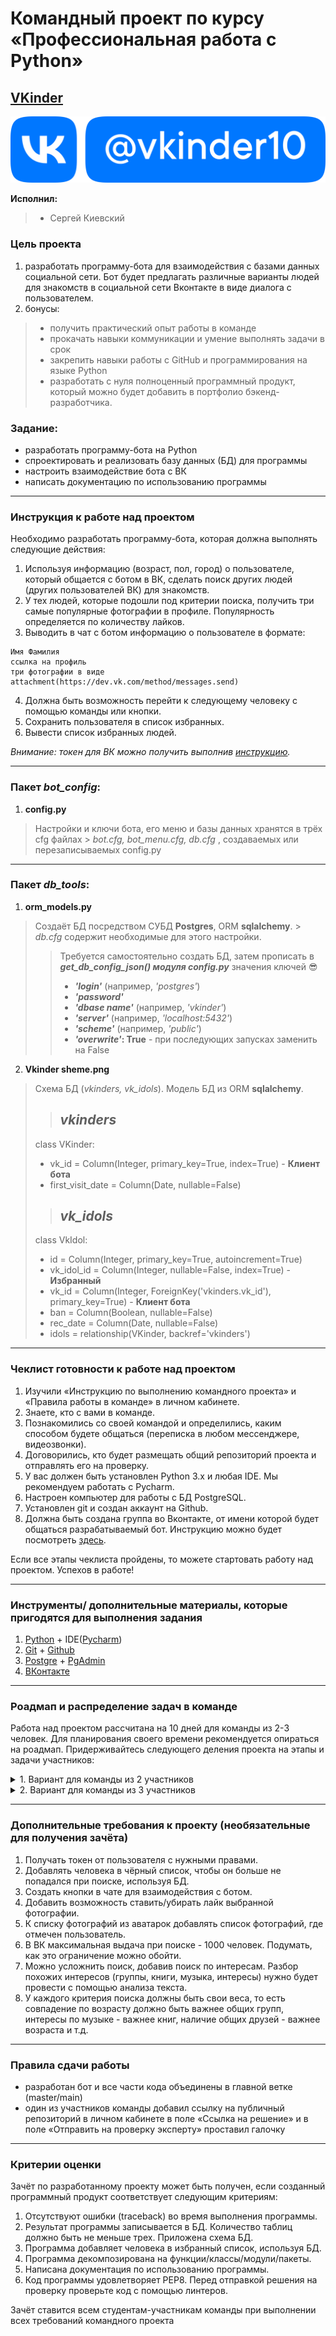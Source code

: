 # Командный проект по курсу «Профессиональная работа с Python»

## [VKinder](https://vk.com/vkinder10)

[![logo](sticker.png)](https://vk.com/vkinder10)

**Исполнил:** 

> * Сергей Киевский

### Цель проекта

1. разработать программу-бота для взаимодействия с базами данных социальной сети. Бот будет предлагать различные варианты людей для знакомств в социальной сети Вконтакте в виде диалога с пользователем.
1. бонусы:
> - получить практический опыт работы в команде
> - прокачать навыки коммуникации и умение выполнять задачи в срок
> - закрепить навыки работы с GitHub и программирования на языке Python
> - разработать с нуля полноценный программный продукт, который можно будет добавить в портфолио бэкенд-разработчика.

### Задание:
- разработать программу-бота на Python
- спроектировать и реализовать базу данных (БД) для программы
- настроить взаимодействие бота с ВК
- написать документацию по использованию программы

------

### Инструкция к работе над проектом

Необходимо разработать программу-бота, которая должна выполнять следующие действия:
1. Используя информацию (возраст, пол, город) о пользователе, который общается с ботом в ВК, сделать поиск других людей (других пользователей ВК) для знакомств.
2. У тех людей, которые подошли под критерии поиска, получить три самые популярные фотографии в профиле. Популярность определяется по количеству лайков.
3. Выводить в чат с ботом информацию о пользователе в формате:
```
Имя Фамилия
ссылка на профиль
три фотографии в виде attachment(https://dev.vk.com/method/messages.send)
```
4. Должна быть возможность перейти к следующему человеку с помощью команды или кнопки.
5. Сохранить пользователя в список избранных.
6. Вывести список избранных людей.

*Внимание: токен для ВК можно получить выполнив [инструкцию](https://docs.google.com/document/d/1_xt16CMeaEir-tWLbUFyleZl6woEdJt-7eyva1coT3w/edit?usp=sharing).*

------

### Пакет *bot_config*:
1. **config.py**
> Настройки и ключи бота, его меню и базы данных хранятся в трёх cfg файлах >
> *bot.cfg, bot_menu.cfg, db.cfg* , создаваемых или  перезаписываемых config.py

------

### Пакет *db_tools*:
1. **orm_models.py**
> Создаёт БД посредством СУБД **Postgres**, ORM **sqlalchemy**. >
> *db.cfg* содержит необходимые для этого настройки.
>> Требуется самостоятельно создать БД, затем прописать в _**get_db_config_json() модуля config.py**_ значения ключей 😎 
>> - _**'login'**_       (например, _'postgres'_)
>> - _**'password'**_
>> - _**'dbase name'**_   (например, _'vkinder'_)
>> - _**'server'**_       (например, _'localhost:5432'_)
>> - _**'scheme'**_       (например, _'public'_)
>> - _**'overwrite'**_**: True** - при последующих запусках заменить на False
2. **Vkinder sheme.png**
> Схема БД (*vkinders, vk_idols*). Модель БД из ORM **sqlalchemy**.
>> *vkinders*
>> -
> class VKinder:
> - vk_id = Column(Integer, primary_key=True, index=True)   - **Клиент бота**
> - first_visit_date = Column(Date, nullable=False)
>
>> *vk_idols*
>> -
> class VkIdol:
> - id = Column(Integer, primary_key=True, autoincrement=True)
> - vk_idol_id = Column(Integer, nullable=False, index=True)   - **Избранный**
> - vk_id = Column(Integer, ForeignKey('vkinders.vk_id'), primary_key=True)   - **Клиент бота**
> - ban = Column(Boolean, nullable=False)
> - rec_date = Column(Date, nullable=False)
> - idols = relationship(VKinder, backref='vkinders')
> 

------

### Чеклист готовности к работе над проектом

1. Изучили «Инструкцию по выполнению командного проекта» и «Правила работы в команде» в личном кабинете.
1. Знаете, кто с вами в команде.
1. Познакомились со своей командой и определились, каким способом будете общаться (переписка в любом мессенджере, видеозвонки).
1. Договорились, кто будет размещать общий репозиторий проекта и отправлять его на проверку.
1. У вас должен быть установлен Python 3.x и любая IDE. Мы рекомендуем работать с Pycharm.
1. Настроен компьютер для работы с БД PostgreSQL.
1. Установлен git и создан аккаунт на Github.
1. Должна быть создана группа во Вконтакте, от имени которой будет общаться разрабатываемый бот. Инструкцию можно будет посмотреть [здесь](group_settings.md).

Если все этапы чеклиста пройдены, то можете стартовать работу над проектом. Успехов в работе!

------

### Инструменты/ дополнительные материалы, которые пригодятся для выполнения задания

1. [Python](https://www.python.org/) + IDE([Pycharm](https://www.jetbrains.com/ru-ru/pycharm/download))
2. [Git](https://git-scm.com/) + [Github](https://github.com/)
3. [Postgre](https://www.postgresql.org/) + [PgAdmin](https://www.pgadmin.org/)
4. [ВКонтакте](https://vk.com/)

------

### Роадмап и распределение задач в команде

Работа над проектом рассчитана на 10 дней для команды из 2-3 человек. Для планирования своего времени рекомендуется опираться на роадмап. Придерживайтесь следующего деления проекта на этапы и задачи участников:

<details>
  <summary> 1. Вариант для команды из 2 участников</summary>

  ### Роадмап:
  
  ![image](https://github.com/netology-code/adpy-team-diplom/blob/main/%D0%94%D0%BB%D1%8F%20%D0%BA%D0%BE%D0%BC%D0%B0%D0%BD%D0%B4%D0%BD%D0%BE%D0%B3%D0%BE%20%D0%BF%D1%80%D0%BE%D0%B5%D0%BA%D1%82%D0%B0_2%20%D1%87%D0%B5%D0%BB.png)
  
### 1 этап:
1. Участник А. Создайте общий репозиторий на github. Для предоставления доступа другим участникам необходимо зайти в `Settings` репозитория проекта, найти раздел `Collaborators`, кликнуть по кнопке `Add people`, добавить ник напарника и выбрать роль `Admin`.
2. Участник Б: Спроектируйте БД. В БД должно быть создано минимум 3 таблицы. 
### 2 этап:
1. Участник А: Разработайте взаимодействие с ВК для получения информации о пользователях и их фотографий. Можно использовать готовые библиотеки.
2. Участник Б: Реализуйте БД для программы с помощью PostgreDB. Приложите скрипты для создания таблиц, чтобы преподаватель смог создать у себя БД. Можно использовать ORM.
### 3 этап:	
1. Участник А: 
  - Разработайте взаимодействие с ботом. Можно воспользоваться этим [шаблоном](basic_code.py). Будет плюсом, если вы добавите кнопки для более удобного взаимодействия с пользователем. 
  - Подготовьте проект к сдаче курсовой работы. Исправьте ошибки.
2. Участник Б: 
  - Реализуйте интеграцию бота и БД. Напишите документацию. 
  - Подготовьте проект к сдаче курсовой работы. Исправьте ошибки.

------
  
</details>

<details>
  <summary> 2. Вариант для команды из 3 участников</summary>
  
   ### Роадмап:
  
  ![image](https://github.com/netology-code/adpy-team-diplom/blob/main/%D0%94%D0%BB%D1%8F%20%D0%BA%D0%BE%D0%BC%D0%B0%D0%BD%D0%B4%D0%BD%D0%BE%D0%B3%D0%BE%20%D0%BF%D1%80%D0%BE%D0%B5%D0%BA%D1%82%D0%B0_3%20%D1%87%D0%B5%D0%BB.png)
  
  ### 1 этап:
1. Участник А. Создайте общий репозиторий на github. Для предоставления доступа другим участникам необходимо зайти в `Settings` репозитория проекта, найти раздел `Collaborators`, кликнуть по кнопке `Add people`, добавить ник напарника и выбрать роль `Admin`.
2. Участник Б: Спроектируйте БД. В БД должно быть создано минимум 3 таблицы. 
3. Участник B: Разрабойте взаимодействие с ВК для получения информации о пользователях и их фотографий. Можно использовать готовые библиотеки.
### 2 этап:
1. Участник А: Разрабойте взаимодействие с ботом. Можно воспользоваться этим [шаблоном](basic_code.py). Будет плюсом, если вы добавите кнопки для более удобного взаимодействия с пользователем.
2. Участник Б: Реализуйте БД для программы с помощью PostgreDB. Приложите скрипты для создания таблиц, чтобы преподаватель смог создать у себя БД. Можно использовать ORM.
3. Участник B: Реализуйте интеграцию бота и БД.
### 3 этап:	
1. Участник A: Подготовьте проект к сдаче курсовой работы. Исправьте ошибки.
2. Участник Б: Подготовьте проект к сдаче курсовой работы. Исправьте ошибок.
3. Участник В: Напишите документацию.
    
</details>

-----
  
### Дополнительные требования к проекту (необязательные для получения зачёта)

1. Получать токен от пользователя с нужными правами.
2. Добавлять человека в чёрный список, чтобы он больше не попадался при поиске, используя БД.
3. Создать кнопки в чате для взаимодействия с ботом.
4. Добавить возможность ставить/убирать лайк выбранной фотографии.
5. К списку фотографий из аватарок добавлять список фотографий, где отмечен пользователь.
6. В ВК максимальная выдача при поиске - 1000 человек. Подумать, как это ограничение можно обойти.
7. Можно усложнить поиск, добавив поиск по интересам. Разбор похожих интересов (группы, книги, музыка, интересы) нужно будет провести с помощью анализа текста.
8. У каждого критерия поиска должны быть свои веса, то есть совпадение по возрасту должно быть важнее общих групп, интересы по музыке - важнее книг, наличие общих друзей - важнее возраста и т.д.

------

### Правила сдачи работы

- разработан бот и все части кода объединены в главной ветке (master/main)
- один из участников команды добавил ссылку на публичный репозиторий в личном кабинете в поле «Ссылка на решение» и в поле «Отправить на проверку эксперту» проставил галочку

------

### Критерии оценки

Зачёт по разработанному проекту может быть получен, если созданный программный продукт соответствует следующим критериям:

1. Отсутствуют ошибки (traceback) во время выполнения программы.
2. Результат программы записывается в БД. Количество таблиц должно быть не меньше трех. Приложена схема БД.
3. Программа добавляет человека в избранный список, используя БД.
4. Программа декомпозирована на функции/классы/модули/пакеты.
5. Написана документация по использованию программы.
6. Код программы удовлетворяет PEP8. Перед отправкой решения на проверку проверьте код с помощью линтеров.

Зачёт ставится всем студентам-участникам команды при выполнении всех требований командного проекта

